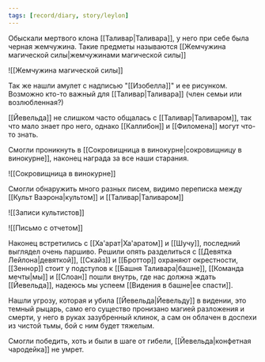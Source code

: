 ```yaml
---
tags: [record/diary, story/leylon]
---
```


Обыскали мертвого клона [[Таливар|Таливара]], у него при себе была черная жемчужина. Такие предметы называются [[Жемчужина магической силы|жемчужинами магической силы]]

![[Жемчужина магической силы]]

Так же нашли амулет с надписью "[[Изобелла]]" и ее рисунком. Возможно кто-то важный для [[Таливар|Таливара]] (член семьи или возлюбленная?)

[[Йевельда]] не слишком часто общалась с [[Таливар|Таливаром]], так что мало знает про него, однако [[Каллибон]] и [[Филомена]] могут что-то знать.

Смогли проникнуть в [[Сокровищница в винокурне|сокровищницу в винокурне]], наконец награда за все наши старания.

![[Сокровищница в винокурне]]

Смогли обнаружить много разных писем, видимо переписка между [[Культ Ваэрона|культом]] и [[Таливар|Таливаром]]

![[Записи культистов]]

![[Письмо с отчетом]]

Наконец встретились с [[Ха'арат|Ха'аратом]] и [[Шучу]], последний выглядел очень паршиво. Решили опять разделиться с [[Девятка Лейлона|девяткой]], [[Скайз]] и [[Броттор]] охраняют окрестности, [[Зеннор]] стоит у подступов к [[Башня Таливара|башне]], [[Команда мечты|мы]] и [[Слоан]] пошли внутрь, где нас должна ждать [[Йевельда]], надеюсь мы успеем [[Видения в башне|ее спасти]].

Нашли угрозу, которая и убила [[Йевельда|Йевельду]] в видении, это темный рыцарь, само его существо пронизано магией разложения и смерти, у него в руках зазубренный клинок, а сам он облачен в доспехи из чистой тьмы, бой с ним будет тяжелым.

Смогли победить, хоть и были в шаге от гибели, [[Йевельда|конфетная чародейка]] не умрет.
